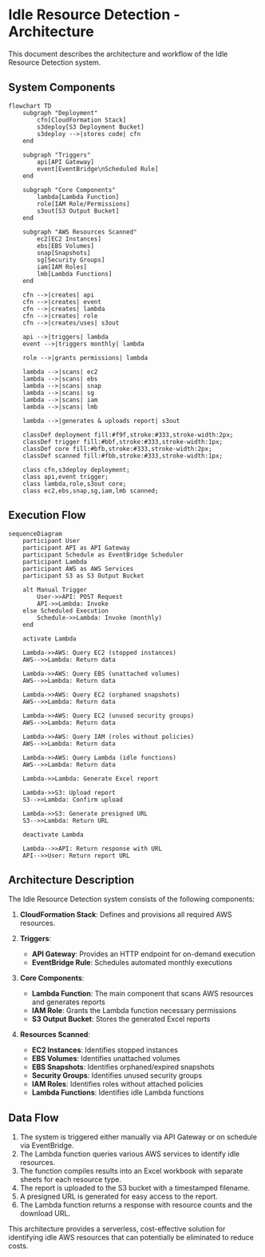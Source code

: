 # Idle Resource Detection - Architecture

This document describes the architecture and workflow of the Idle Resource Detection system.

## System Components

```mermaid
flowchart TD
    subgraph "Deployment"
        cfn[CloudFormation Stack]
        s3deploy[S3 Deployment Bucket]
        s3deploy -->|stores code| cfn
    end
    
    subgraph "Triggers"
        api[API Gateway]
        event[EventBridge\nScheduled Rule]
    end
    
    subgraph "Core Components"
        lambda[Lambda Function]
        role[IAM Role/Permissions]
        s3out[S3 Output Bucket]
    end
    
    subgraph "AWS Resources Scanned"
        ec2[EC2 Instances]
        ebs[EBS Volumes]
        snap[Snapshots]
        sg[Security Groups]
        iam[IAM Roles]
        lmb[Lambda Functions]
    end
    
    cfn -->|creates| api
    cfn -->|creates| event
    cfn -->|creates| lambda
    cfn -->|creates| role
    cfn -->|creates/uses| s3out
    
    api -->|triggers| lambda
    event -->|triggers monthly| lambda
    
    role -->|grants permissions| lambda
    
    lambda -->|scans| ec2
    lambda -->|scans| ebs
    lambda -->|scans| snap
    lambda -->|scans| sg
    lambda -->|scans| iam
    lambda -->|scans| lmb
    
    lambda -->|generates & uploads report| s3out
    
    classDef deployment fill:#f9f,stroke:#333,stroke-width:2px;
    classDef trigger fill:#bbf,stroke:#333,stroke-width:1px;
    classDef core fill:#bfb,stroke:#333,stroke-width:2px;
    classDef scanned fill:#fbb,stroke:#333,stroke-width:1px;
    
    class cfn,s3deploy deployment;
    class api,event trigger;
    class lambda,role,s3out core;
    class ec2,ebs,snap,sg,iam,lmb scanned;
```

## Execution Flow

```mermaid
sequenceDiagram
    participant User
    participant API as API Gateway
    participant Schedule as EventBridge Scheduler
    participant Lambda
    participant AWS as AWS Services
    participant S3 as S3 Output Bucket
    
    alt Manual Trigger
        User->>API: POST Request
        API->>Lambda: Invoke
    else Scheduled Execution
        Schedule->>Lambda: Invoke (monthly)
    end
    
    activate Lambda
    
    Lambda->>AWS: Query EC2 (stopped instances)
    AWS-->>Lambda: Return data
    
    Lambda->>AWS: Query EBS (unattached volumes)
    AWS-->>Lambda: Return data
    
    Lambda->>AWS: Query EC2 (orphaned snapshots)
    AWS-->>Lambda: Return data
    
    Lambda->>AWS: Query EC2 (unused security groups)
    AWS-->>Lambda: Return data
    
    Lambda->>AWS: Query IAM (roles without policies)
    AWS-->>Lambda: Return data
    
    Lambda->>AWS: Query Lambda (idle functions)
    AWS-->>Lambda: Return data
    
    Lambda->>Lambda: Generate Excel report
    
    Lambda->>S3: Upload report
    S3-->>Lambda: Confirm upload
    
    Lambda->>S3: Generate presigned URL
    S3-->>Lambda: Return URL
    
    deactivate Lambda
    
    Lambda-->>API: Return response with URL
    API-->>User: Return report URL
```

## Architecture Description

The Idle Resource Detection system consists of the following components:

1. **CloudFormation Stack**: Defines and provisions all required AWS resources.

2. **Triggers**:
   - **API Gateway**: Provides an HTTP endpoint for on-demand execution
   - **EventBridge Rule**: Schedules automated monthly executions

3. **Core Components**:
   - **Lambda Function**: The main component that scans AWS resources and generates reports
   - **IAM Role**: Grants the Lambda function necessary permissions
   - **S3 Output Bucket**: Stores the generated Excel reports

4. **Resources Scanned**:
   - **EC2 Instances**: Identifies stopped instances
   - **EBS Volumes**: Identifies unattached volumes
   - **EBS Snapshots**: Identifies orphaned/expired snapshots
   - **Security Groups**: Identifies unused security groups
   - **IAM Roles**: Identifies roles without attached policies
   - **Lambda Functions**: Identifies idle Lambda functions

## Data Flow

1. The system is triggered either manually via API Gateway or on schedule via EventBridge.
2. The Lambda function queries various AWS services to identify idle resources.
3. The function compiles results into an Excel workbook with separate sheets for each resource type.
4. The report is uploaded to the S3 bucket with a timestamped filename.
5. A presigned URL is generated for easy access to the report.
6. The Lambda function returns a response with resource counts and the download URL.

This architecture provides a serverless, cost-effective solution for identifying idle AWS resources that can potentially be eliminated to reduce costs.
